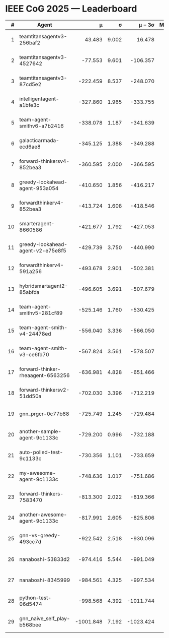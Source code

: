 # IEEE CoG 2025 — Leaderboard

| # | Agent | μ | σ | μ − 3σ | Matches | Updated |
|---:|---|---:|---:|---:|---:|---|
| 1 | teamtitansagentv3-256baf2 | 43.483 | 9.002 | 16.478 | 20936 | 2025-08-25 00:51 |
| 2 | teamtitansagentv3-4527642 | -77.553 | 9.601 | -106.357 | 20350 | 2025-08-25 00:51 |
| 3 | teamtitansagentv3-87cd5e2 | -222.459 | 8.537 | -248.070 | 21266 | 2025-08-25 00:51 |
| 4 | intelligentagent-a1bfe3c | -327.860 | 1.965 | -333.755 | 17486 | 2025-08-25 00:51 |
| 5 | team-agent-smithv6-a7b2416 | -338.078 | 1.187 | -341.639 | 20380 | 2025-08-25 00:51 |
| 6 | galacticarmada-ecd6ae8 | -345.125 | 1.388 | -349.288 | 19040 | 2025-08-25 00:51 |
| 7 | forward-thinkersv4-852bea3 | -360.595 | 2.000 | -366.595 | 16585 | 2025-08-25 00:51 |
| 8 | greedy-lookahead-agent-953a054 | -410.650 | 1.856 | -416.217 | 18814 | 2025-08-25 00:51 |
| 9 | forwardthinkerv4-852bea3 | -413.724 | 1.608 | -418.546 | 17309 | 2025-08-25 00:51 |
| 10 | smarteragent-8660586 | -421.677 | 1.792 | -427.053 | 17349 | 2025-08-25 00:51 |
| 11 | greedy-lookahead-agent-v2-e75e8f5 | -429.739 | 3.750 | -440.990 | 20954 | 2025-08-25 00:51 |
| 12 | forwardthinkerv4-591a256 | -493.678 | 2.901 | -502.381 | 16836 | 2025-08-25 00:51 |
| 13 | hybridsmartagent2-85abfda | -496.605 | 3.691 | -507.679 | 16887 | 2025-08-25 00:51 |
| 14 | team-agent-smithv5-281cf89 | -525.146 | 1.760 | -530.425 | 19720 | 2025-08-25 00:51 |
| 15 | team-agent-smith-v4-24478ed | -556.040 | 3.336 | -566.050 | 20536 | 2025-08-25 00:51 |
| 16 | team-agent-smith-v3-ce6fd70 | -567.824 | 3.561 | -578.507 | 20976 | 2025-08-25 00:51 |
| 17 | forward-thinker-rheaagent-6563256 | -636.981 | 4.828 | -651.466 | 19298 | 2025-08-25 00:51 |
| 18 | forward-thinkersv2-51dd50a | -702.030 | 3.396 | -712.219 | 19858 | 2025-08-25 00:51 |
| 19 | gnn_prgcr-0c77b88 | -725.749 | 1.245 | -729.484 | 18040 | 2025-08-25 00:51 |
| 20 | another-sample-agent-9c1133c | -729.200 | 0.996 | -732.188 | 20580 | 2025-08-25 00:51 |
| 21 | auto-polled-test-9c1133c | -730.356 | 1.101 | -733.659 | 21100 | 2025-08-25 00:51 |
| 22 | my-awesome-agent-9c1133c | -748.636 | 1.017 | -751.686 | 20560 | 2025-08-25 00:51 |
| 23 | forward-thinkers-7583470 | -813.300 | 2.022 | -819.366 | 18580 | 2025-08-25 00:51 |
| 24 | another-awesome-agent-9c1133c | -817.991 | 2.605 | -825.806 | 21740 | 2025-08-25 00:51 |
| 25 | gnn-vs-greedy-493cc7d | -922.542 | 2.518 | -930.096 | 15820 | 2025-08-25 00:51 |
| 26 | nanaboshi-53833d2 | -974.416 | 5.544 | -991.049 | 15880 | 2025-08-25 00:51 |
| 27 | nanaboshi-8345999 | -984.561 | 4.325 | -997.534 | 16690 | 2025-08-25 00:51 |
| 28 | python-test-06d5474 | -998.568 | 4.392 | -1011.744 | 16410 | 2025-08-25 00:51 |
| 29 | gnn_naive_self_play-b568bee | -1001.848 | 7.192 | -1023.424 | 16400 | 2025-08-25 00:51 |
